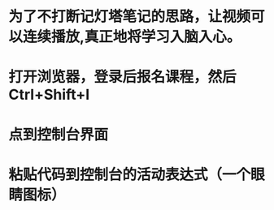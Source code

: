 # 为了不打断记灯塔笔记的思路，让视频可以连续播放,真正地将学习入脑入心。
# 打开浏览器，登录后报名课程，然后Ctrl+Shift+I
# 点到控制台界面
# 粘贴代码到控制台的活动表达式（一个眼睛图标）


